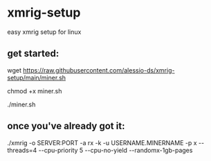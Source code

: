 # xmrig-setup
easy xmrig setup for linux

## get started:
wget https://raw.githubusercontent.com/alessio-ds/xmrig-setup/main/miner.sh

chmod +x miner.sh

./miner.sh

## once you've already got it:

./xmrig -o SERVER:PORT -a rx -k -u USERNAME.MINERNAME -p x --threads=4 --cpu-priority 5 --cpu-no-yield --randomx-1gb-pages
